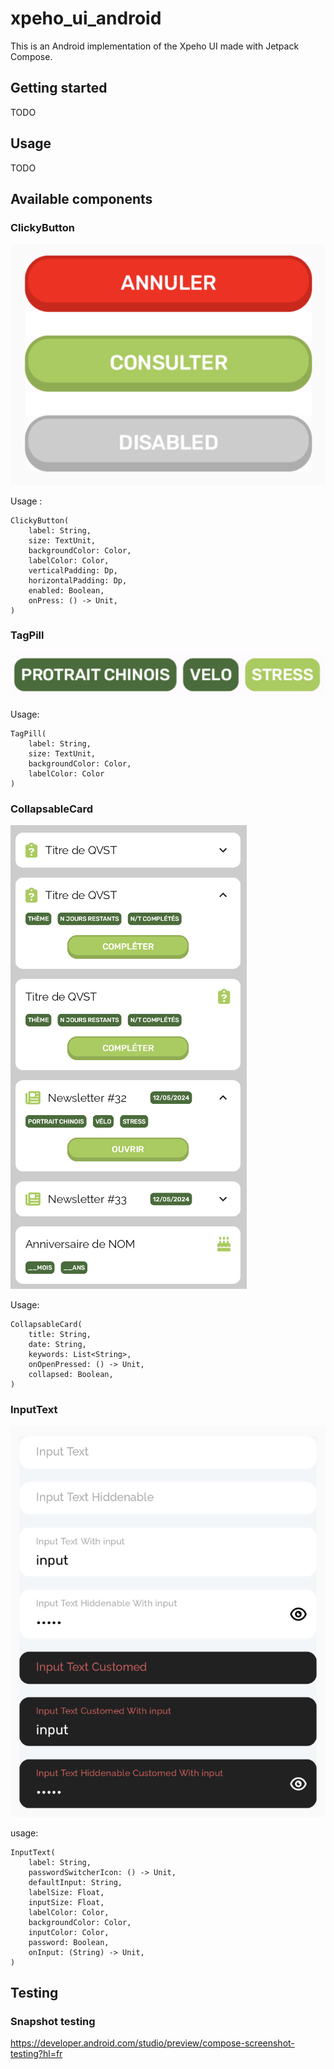 # xpeho_ui_android

This is an Android implementation of the Xpeho UI made with Jetpack Compose.

## Getting started

TODO

## Usage

TODO

## Available components

### ClickyButton

![alt text](xpeho_ui_android/doc/clickybutton.png)

Usage : 

```
ClickyButton(
    label: String,
    size: TextUnit,
    backgroundColor: Color,
    labelColor: Color,
    verticalPadding: Dp,
    horizontalPadding: Dp,
    enabled: Boolean,
    onPress: () -> Unit,
)
```

### TagPill

![alt text](xpeho_ui_android/doc/tagpill.png)

Usage:

```
TagPill(
    label: String,
    size: TextUnit,
    backgroundColor: Color,
    labelColor: Color
)
```

### CollapsableCard

![alt text](xpeho_ui_android/doc/collapsablecard.png)

Usage:

```
CollapsableCard(
    title: String,
    date: String,
    keywords: List<String>,
    onOpenPressed: () -> Unit,
    collapsed: Boolean,
)
```

### InputText

![alt text](xpeho_ui_android/doc/inputtext.png)

usage: 

```
InputText(
    label: String,
    passwordSwitcherIcon: () -> Unit,
    defaultInput: String,
    labelSize: Float,
    inputSize: Float,
    labelColor: Color,
    backgroundColor: Color, 
    inputColor: Color,
    password: Boolean,
    onInput: (String) -> Unit,
)
```

## Testing

### Snapshot testing

https://developer.android.com/studio/preview/compose-screenshot-testing?hl=fr